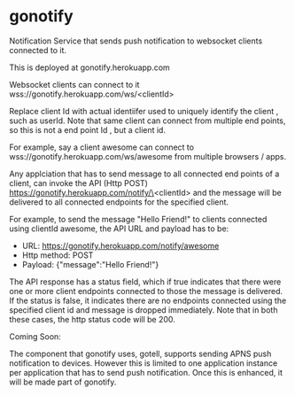 # gonotify
Notification Service that sends push notification to websocket clients connected to it. 

This is deployed at gonotify.herokuapp.com

Websocket clients can connect to it wss://gonotify.herokuapp.com/ws/\<clientId\>   

Replace client Id with actual identiifer used to uniquely identify the client , such as userId. Note that same client can connect from multiple end points, so this is not a end point Id , but a client id.

For example, say a client awesome can connect to wss://gonotify.herokuapp.com/ws/awesome  from multiple browsers / apps. 

Any applciation that has to send message to all connected end points of a client, can invoke the API (Http POST) https://gonotify.herokuapp.com/notify/\<clientId\>  and the message will be delivered to all connected endpoints for the specified client.

For example, to send the message "Hello Friend!" to clients connected using clientId awesome, the API URL and payload has to be:

  * URL: https://gonotify.herokuapp.com/notify/awesome
  * Http method: POST
  * Payload:  {"message":"Hello Friend!"}

The API response has a status field, which if true indicates that there were one or more client endpoints connected to those the message is delivered. If the status is false, it indicates there are no endpoints connected using the specified client id and message is dropped immediately. 
Note that in both these cases, the http status code will be 200. 

Coming Soon:

The component that gonotify uses, gotell, supports sending APNS push notification to devices.  However this is limited to one application instance per application that has to send push notification. Once this is enhanced, it will be made part of gonotify.

